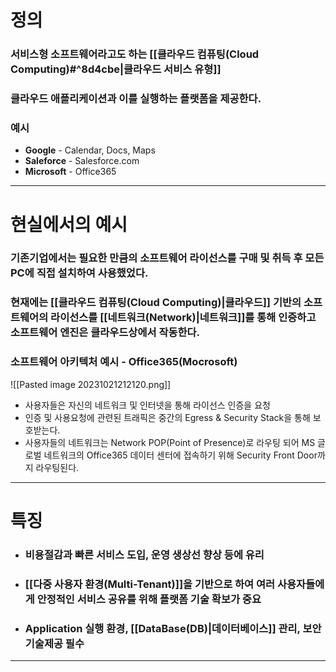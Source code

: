 # 정의
### 서비스형 소프트웨어라고도 하는 [[클라우드 컴퓨팅(Cloud Computing)#^8d4cbe|클라우드 서비스 유형]]
### 클라우드 애플리케이션과 이를 실행하는 플랫폼을 제공한다.
### 예시
- **Google** - Calendar, Docs, Maps
- **Saleforce** - Salesforce.com
- **Microsoft** - Office365
---
# 현실에서의 예시
### 기존기업에서는 필요한 만큼의 소프트웨어 라이선스를 구매 및 취득 후 모든 PC에 직접 설치하여 사용했었다.
### 현재에는 [[클라우드 컴퓨팅(Cloud Computing)|클라우드]] 기반의 소프트웨어의 라이선스를 [[네트워크(Network)|네트워크]]를 통해 인증하고 소프트웨어 엔진은 클라우드상에서 작동한다.
### 소프트웨어 아키텍처 예시 - Office365(Mocrosoft)
![[Pasted image 20231021212120.png]]
- 사용자들은 자신의 네트워크 및 인터넷을 통해 라이선스 인증을 요청
- 인증 및 사용요청에 관련된 트래픽은 중간의 Egress & Security Stack을 통해 보호받는다.
- 사용자들의 네트워크는 Network POP(Point of Presence)로 라우팅 되어 MS 글로벌 네트워크의 Office365 데이터 센터에 접속하기 위해 Security Front Door까지 라우팅된다.
---
# 특징
- ### 비용절감과 빠른 서비스 도입, 운영 생상선 향상 등에 유리
- ### [[다중 사용자 환경(Multi-Tenant)]]을 기반으로 하여 여러 사용자들에게 안정적인 서비스 공유를 위해 플랫폼 기술 확보가 중요
- ### Application 실행 환경, [[DataBase(DB)|데이터베이스]] 관리, 보안기술제공 필수
---